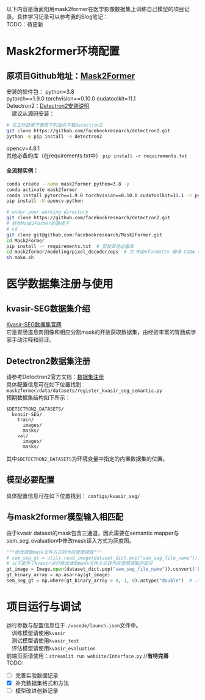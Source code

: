 以下内容是唐武阳用mask2former在医学影像数据集上训练自己模型的项目记录。具体学习记录可以参考我的Blog笔记：  
TODO：待更新
# Mask2former环境配置
原项目Github地址：[Mask2Former](https://github.com/facebookresearch/Mask2Former)  
---
安装的软件包：
python=3.8  
pytorch\==1.9.0 torchvision\==0.10.0 cudatoolkit=11.1  
Detectron2：[Detectron2安装说明](https://detectron2.readthedocs.io/tutorials/install.html)  
&emsp;建议从源码安装：
```bash
# 在工作目录下使用下列指令下载detectron2
git clone https://github.com/facebookresearch/detectron2.git
python -m pip install -e detectron2
```
opencv=4.8.1  
其他必备的库（在requirements.txt中）
	`pip install -r requirements.txt`
#### 全流程实例：

```bash
conda create --name mask2former python=3.8 -y
conda activate mask2former
conda install pytorch==1.9.0 torchvision==0.10.0 cudatoolkit=11.1 -c pytorch -c nvidia
pip install -U opencv-python

# under your working directory
git clone https://github.com/facebookresearch/detectron2.git
# 转到Mask2Former的路径下
# cd ..
git clone git@github.com:facebookresearch/Mask2Former.git
cd Mask2Former
pip install -r requirements.txt  # 安装其他必备库
cd mask2former/modeling/pixel_decoder/ops  # 为 MSDeformAttn 编译 CUDA 内核
sh make.sh
```

# 医学数据集注册与使用
## kvasir-SEG数据集介绍
[Kvasir-SEG数据集官网](https://datasets.simula.no/kvasir-seg/)  
它是胃肠道息肉图像和相应分割mask的开放获取数据集，由经验丰富的胃肠病学家手动注释和验证。
## Detectron2数据集注册
请参考Detectron2官方文档：[数据集注册](https://detectron2.readthedocs.io/tutorials/datasets.html#register-a-dataset)  
具体配置信息可在如下位置找到：
`mask2former/data/datasets/register_kvasir_seg_semantic.py`  
预期数据集结构如下所示：
```shell
$DETECTRON2_DATASETS/
  kvasir-SEG/
    train/
      images/
      masks/
    val/
      images/
      masks/
```
其中`$DETECTRON2_DATASETS`为环境变量中指定的内置数据集的位置。

## 模型必要配置
具体配置信息可在如下位置找到：
`configs/kvasir_seg/`  

## 与mask2former模型输入相匹配
由于kvasir dataset的mask包含三通道，因此需要在semantic mapper与sem_seg_evaluation中修改mask读入方式为灰度图。 
```python
"""修改读取mask文件方式转为灰度图读取"""
# sem_seg_gt = utils.read_image(dataset_dict.pop("sem_seg_file_name")).astype("double") #这个读出来是个二维数组
# 以下是为了kvasir进行修改读取mask文件方式转为灰度图读取的部分   
gt_image = Image.open(dataset_dict.pop("sem_seg_file_name")).convert('L')
gt_binary_array = np.asarray(gt_image)
sem_seg_gt = np.where(gt_binary_array > 0, 1, 0).astype("double")  # .astype(np.uint8)
```

# 项目运行与调试
运行参数与配置信息位于`./vscode/launch.json`文件中。  
&emsp;训练模型请使用`kvasir`  
&emsp;测试模型请使用`kvasir_test`  
&emsp;评估模型请使用`kvasir_evaluation`  
前端页面请使用：`streamlit run website/Interface.py` //**有待完善**  
TODO:
- [ ] 完善实验数据记录
- [x] 补充数据集格式和方法
- [ ] 模型改进创新记录